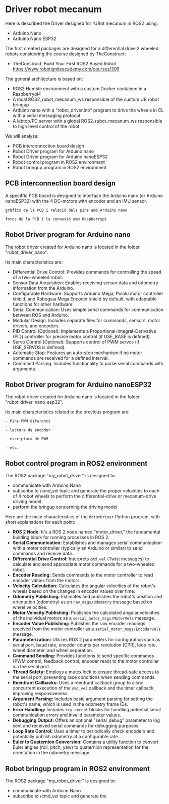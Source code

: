 # **Driver robot mecanum**

Here is described the Driver designed for rUBot mecanum in ROS2 using:
- Arduino Nano
- Arduino Nano ESP32

The first created packages are designed for a differential drive 2 wheeled robots considering the course designed by TheConstruct:
- TheConstruct: Build Your First ROS2 Based Robot https://www.robotigniteacademy.com/courses/309

The general architecture is based on:
- ROS2 Humble environment with a custom Docker contained in a Raspberrypi4
- A local ROS2_rubot_mecanum_ws responsible of the custom UB robot bringup
- Arduino nano with a "robot_driver.ino" program to drive the wheels in CL with a serial messaging protocol
- A labtop/PC server with a global ROS2_rubot_mecanum_ws responsible to high level control of the robot

We will analyse:
- PCB interconnection board design
- Robot Driver program for Arduino nano
- Robot Driver program for Arduino nanoESP32
- Robot control program in ROS2 environment
- Robot bringup program in ROS2 environment


## **PCB interconnection board design**

A speciffic PCB board is designed to interface the Arduino nano (or Arduino nanoESP32) with the 4 DC-motors with encoder and an IMU sensor.

``gràfics de la PCB i relació dels pins amb Arduino nano``

``fotos de la PCB i la connexió amb Raspberrypi``

## **Robot Driver program for Arduino nano**

The robot driver created for Arduino nano is located in the folder "rubot_driver_nano".

Its main characteristics are:
- Differential Drive Control: Provides commands for controlling the speed of a two-wheeled robot.
- Sensor Data Acquisition: Enables receiving sensor data and odometry information from the Arduino.
- Configurable Hardware: Supports Arduino Mega, Pololu motor controller shield, and Robogaia Mega Encoder shield by default, with adaptable functions for other hardware.
- Serial Communication: Uses simple serial commands for communication between ROS and Arduino.
- Modular Design: Includes separate files for commands, sensors, motor drivers, and encoders.
- PID Control (Optional): Implements a Proportional-Integral-Derivative (PID) controller for precise motor control (if USE_BASE is defined).
- Servo Control (Optional): Supports control of PWM servos (if USE_SERVOS is defined).
- Automatic Stop: Features an auto-stop mechanism if no motor commands are received for a defined interval.
- Command Parsing: Includes functionality to parse serial commands with arguments.

## **Robot Driver program for Arduino nanoESP32**

The robot driver created for Arduino nano is located in the folder "rubot_driver_nano_esp32".

Its main characteristics related to the previous program are:

``- Pins PWM diferents``

``- lectura de encoder``

``- escriptura de PWM ``

``- etc.``

## **Robot control program in ROS2 environment**

The ROS2 package "my_robot_driver" is designed to:
- communicate with Arduino Nano 
- subscribe to /cmd_vel topic and generate the proper velocities to each of 4 robot wheels to perform the differential-drive or mecanum-drive driving model
- perform the bringup concerning the driving model

Here are the main characteristics of the `MotorDriver` Python program, with short explanations for each point:

* **ROS 2 Node:** It's a ROS 2 node named "motor\_driver," the fundamental building block for running processes in ROS 2.
* **Serial Communication:** Establishes and manages serial communication with a motor controller (typically an Arduino or similar) to send commands and receive data.
* **Differential Drive Control:** Interprets `cmd_vel` (Twist messages) to calculate and send appropriate motor commands for a two-wheeled robot.
* **Encoder Reading:** Sends commands to the motor controller to read encoder values from the motors.
* **Velocity Calculation:** Calculates the angular velocities of the robot's wheels based on the changes in encoder values over time.
* **Odometry Publishing:** Estimates and publishes the robot's position and orientation (odometry) as an `nav_msgs/Odometry` message based on wheel velocities.
* **Motor Velocity Publishing:** Publishes the calculated angular velocities of the individual motors as a `serial_motor_msgs/MotorVels` message.
* **Encoder Value Publishing:** Publishes the raw encoder readings received from the motor controller as a `serial_motor_msgs/EncoderVals` message.
* **Parameterization:** Utilizes ROS 2 parameters for configuration such as serial port, baud rate, encoder counts per revolution (CPR), loop rate, wheel diameter, and wheel separation.
* **Command Sending:** Provides functions to send specific commands (PWM control, feedback control, encoder read) to the motor controller via the serial port.
* **Thread Safety:** Employs a mutex lock to ensure thread-safe access to the serial port, preventing race conditions when sending commands.
* **Reentrant Callbacks:** Uses a reentrant callback group to allow concurrent execution of the `cmd_vel` callback and the timer callback, improving responsiveness.
* **Argument Parsing:** Includes basic argument parsing for setting the robot's name, which is used in the odometry frame IDs.
* **Error Handling:** Includes `try-except` blocks for handling potential serial communication errors and invalid parameter values.
* **Debugging Output:** Offers an optional "serial\_debug" parameter to log sent and received serial commands for debugging purposes.
* **Loop Rate Control:** Uses a timer to periodically check encoders and potentially publish odometry at a configurable rate.
* **Euler to Quaternion Conversion:** Contains a utility function to convert Euler angles (roll, pitch, yaw) to quaternion representation for the orientation in the odometry message.

## **Robot bringup program in ROS2 environment**

The ROS2 package "my_robot_driver" is designed to:
- communicate with Arduino Nano 
- subscribe to /cmd_vel topic and generate the